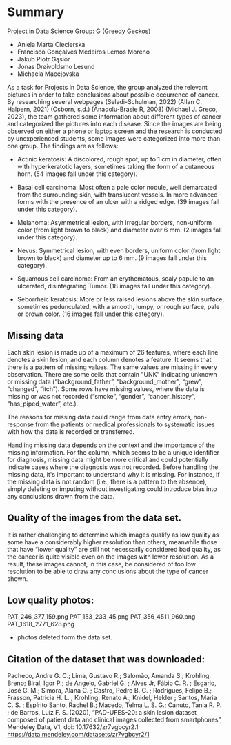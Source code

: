 # Summary
Project in Data Science
Group: G (Greedy Geckos)

* Aniela Marta Ciecierska
* Francisco Gonçalves Medeiros Lemos Moreno
* Jakub Piotr Gąsior
* Jonas Drøivoldsmo Lesund
* Michaela Macejovska




As a task for Projects in Data Science, the group analyzed the relevant pictures in order to take conclusions about possible occurrence of cancer. 
By researching several webpages (Seladi-Schulman, 2022) (Allan C. Halpern, 2021) (Osborn, s.d.) (Anadolu-Brasie R, 2008) (Michael J. Greco, 2023), 
the team gathered some information about different types of cancer and categorized the pictures into each disease. 
Since the images are being observed on either a phone or laptop screen and the research is conducted by unexperienced students, some images were categorized into more than one group. 
The findings are as follows:


*	Actinic keratosis: A discolored, rough spot, up to 1 cm in diameter, often with hyperkeratotic layers, sometimes taking the form of a cutaneous horn. (54 images fall under this category).

*	Basal cell carcinoma: Most often a pale color nodule, well demarcated from the surrounding skin, with translucent vessels. In more advanced forms with the presence of an ulcer with a ridged edge. 
  (39 images fall under this category).

*	Melanoma: Asymmetrical lesion, with irregular borders, non-uniform color (from light brown to black) and diameter over 6 mm. (2 images fall under this category).

* Nevus: Symmetrical lesion, with even borders, uniform color (from light brown to black) and diameter up to 6 mm. (9 images fall under this category).

* Squamous cell carcinoma: From an erythematous, scaly papule to an ulcerated, disintegrating Tumor. (18 images fall under this category).

*	Seborrheic keratosis: More or less raised lesions above the skin surface, sometimes pedunculated, with a smooth, lumpy, or rough surface, pale or brown color. (16 images fall under this category).



## Missing data	

Each skin lesion is made up of a maximum of 26 features, where each line denotes a skin lesion, and each column denotes a feature. It seems that there is a pattern of missing values. 
The same values are missing in every observation. There are some cells that contain "UNK" indicating unknown or missing data (“background_father”, “background_mother”, “grew”, “changed”, “itch”). 
Some rows have missing values, where the data is missing or was not recorded (“smoke”, “gender”, “cancer_history”, “has_piped_water”, etc.).

The reasons for missing data could range from data entry errors, non-response from the patients or medical professionals to systematic issues with how the data is recorded or transferred. 

Handling missing data depends on the context and the importance of the missing information. For the column, which seems to be a unique identifier for diagnosis, 
missing data might be more critical and could potentially indicate cases where the diagnosis was not recorded. Before handling the missing data, it's important to understand why it is missing.
For instance, if the missing data is not random (i.e., there is a pattern to the absence), simply deleting or imputing without investigating could introduce bias into any conclusions drawn from the data.

## Quality of the images from the data set.

It is rather challenging to determine which images qualify as low quality as some have a considerably higher resolution than others, meanwhile those that have “lower quality” are still 
not necessarily considered bad quality, as the cancer is quite visible even on the images with lower resolution. As a result, these images cannot, in this case, be considered of too low resolution 
to be able to draw any conclusions about the type of cancer shown. 


## Low quality photos:
PAT_246_377_159.png
PAT_153_233_45.png
PAT_356_4511_960.png
PAT_1618_2771_628.png

* photos deleted form the data set. 

## Citation of the dataset that was downloaded:

Pacheco, Andre G. C.; Lima, Gustavo R.; Salomão, Amanda S.; Krohling, Breno; Biral, Igor P.; de Angelo, Gabriel G. ; Alves Jr, Fábio  C. R. ; Esgario, José G. M.; Simora, Alana C. ; 
Castro, Pedro B. C. ; Rodrigues, Felipe B.; Frasson, Patricia H. L. ; Krohling, Renato A.; Knidel, Helder ; Santos, Maria C. S. ; Espírito Santo, Rachel B.; Macedo, Telma L. S. G.; 
Canuto, Tania R. P. ; de Barros, Luíz F. S. (2020), “PAD-UFES-20: a skin lesion dataset composed of patient data and clinical images collected from smartphones”, Mendeley Data, V1, doi: 10.17632/zr7vgbcyr2.1
https://data.mendeley.com/datasets/zr7vgbcyr2/1
